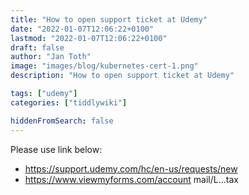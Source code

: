```yaml
---
title: "How to open support ticket at Udemy"
date: "2022-01-07T12:06:22+0100"
lastmod: "2022-01-07T12:06:22+0100"
draft: false
author: "Jan Toth"
image: "images/blog/kubernetes-cert-1.png"
description: "How to open support ticket at Udemy"

tags: ["udemy"]
categories: ["tiddlywiki"]

hiddenFromSearch: false
---
```


Please use link below:

* https://support.udemy.com/hc/en-us/requests/new
* https://www.viewmyforms.com/account   mail/L...tax
